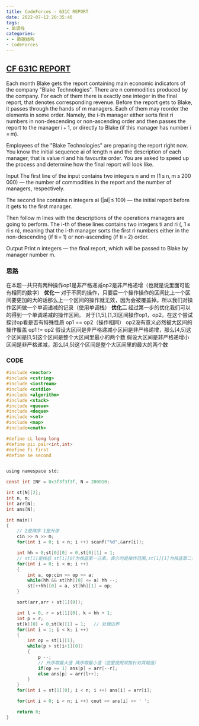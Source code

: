 ```yaml
---
title: CodeForces - 631C REPORT
date: 2022-07-12 20:35:40
tags: 
- 单调栈
categories: 
- - 数据结构
- CodeForces
---
```


## [CF 631C REPORT](https://codeforces.com/contest/631/problem/C)

Each month Blake gets the report containing main economic indicators of the company "Blake Technologies". There are n commodities produced by the company. For each of them there is exactly one integer in the final report, that denotes corresponding revenue. Before the report gets to Blake, it passes through the hands of m managers. Each of them may reorder the elements in some order. Namely, the i-th manager either sorts first ri numbers in non-descending or non-ascending order and then passes the report to the manager i + 1, or directly to Blake (if this manager has number i = m).

Employees of the "Blake Technologies" are preparing the report right now. You know the initial sequence ai of length n and the description of each manager, that is value ri and his favourite order. You are asked to speed up the process and determine how the final report will look like.

Input
The first line of the input contains two integers n and m (1 ≤ n, m ≤ 200 000) — the number of commodities in the report and the number of managers, respectively.

The second line contains n integers ai (|ai| ≤ 109) — the initial report before it gets to the first manager.

Then follow m lines with the descriptions of the operations managers are going to perform. The i-th of these lines contains two integers ti and ri (, 1 ≤ ri ≤ n), meaning that the i-th manager sorts the first ri numbers either in the non-descending (if ti = 1) or non-ascending (if ti = 2) order.

Output
Print n integers — the final report, which will be passed to Blake by manager number m.

### 思路
在本题一共只有两种操作op1是非严格递减op2是非严格递增（也就是说里面可能有相同的数字）
**优化一**  对于不同的操作，只要后一个操作操作的区间比上一个区间要更加的大的话那么上一个区间的操作就无效，因为会被覆盖掉。所以我们对操作区间做一个单调递减的记录（使用单调栈）
**优化二**  经过第一步的优化我们可以的得到一个单调递减的操作区间。 对于[1,5],[1,3]区间操作op1，op2。在这个尝试探讨op看是否有特殊性质
op1 == op2（操作相同）
op2没有意义必然被大区间的操作覆盖
op1 != op2
假设大区间是非严格递减小区间是非严格递增，那么[4,5]这个区间是[1,5]这个区间是整个大区间里最小的两个数
假设大区间是非严格递增小区间是非严格递减，那么[4,5]这个区间是整个大区间里的最大的两个数

### CODE
```c
#include <vector>
#include <cstring>
#include <iostream>
#include <cstdio>
#include <algorithm>
#include <stack>
#include <queue>
#include <deque>
#include <set>
#include <map>
#include<cmath>

#define LL long long
#define pii pair<int,int>
#define fi first
#define se second


using namespace std;

const int INF = 0x3f3f3f3f, N = 200010;

int st[N][2];
int n, m;
int arr[N];
int ans[N];

int main()
{
    // 2是降序 1是升序
    cin >> n >> m;
    for(int i = 0; i < n; i ++) scanf("%d",&arr[i]);

    int hh = 0;st[0][0] = 0,st[0][1] = 1;
    // st[1]是栈底 st[1][0]为栈底第一元素，表示的是操作范围,st[1][1]为栈底第二元素表示是操作类型
    for(int i = 0; i < m; i ++)
    {
        int a, op;cin >> op >> a;
        while(hh && st[hh][0] <= a) hh --;
        st[++hh][0] = a, st[hh][1] = op;
    }

    sort(arr,arr + st[1][0]);

    int l = 0, r = st[1][0], k = hh + 1;
    int p = r;
    st[k][0] = 0,st[k][1] = 1;   // 处理边界
    for(int i = 1; i < k; i ++)
    {
        int op = st[i][1];
        while(p > st[i+1][0])
        {
            p --;
            // 升序取最大值 降序取最小值（这里使用双指针对其赋值）
            if(op == 1) ans[p] = arr[--r];
            else ans[p] = arr[l++];
        }
    }
    for(int i = st[1][0]; i < n; i ++) ans[i] = arr[i];

    for(int i = 0; i < n; i ++) cout << ans[i] << ' ';

    return 0;
}
```